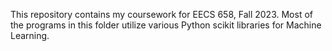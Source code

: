 This repository contains my coursework for EECS 658, Fall 2023.  Most of the programs in this folder utilize various Python scikit libraries for Machine Learning.  
